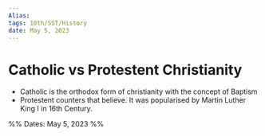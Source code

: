 ```yaml
---
Alias:
tags: 10th/SST/History
date: May 5, 2023
---
```

# Catholic vs Protestent Christianity
- Catholic is the orthodox form of christianity with the concept of Baptism
- Protestent counters that believe. It was popularised by Martin Luther King I in 16th Century.

%%
Dates: May 5, 2023
%%
